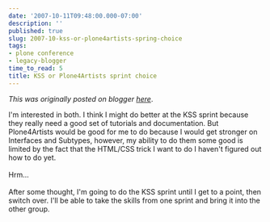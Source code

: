 ```yaml
---
date: '2007-10-11T09:48:00.000-07:00'
description: ''
published: true
slug: 2007-10-kss-or-plone4artists-spring-choice
tags:
- plone conference
- legacy-blogger
time_to_read: 5
title: KSS or Plone4Artists sprint choice
---
```


*This was originally posted on blogger [here](https://pydanny.blogspot.com/2007/10/kss-or-plone4artists-spring-choice.html)*.

I'm interested in both.  I think I might do better at the KSS sprint because they really need a good set of tutorials and documentation.  But Plone4Artists would be good for me to do because I would get stronger on Interfaces and Subtypes, however, my ability to do them some good is limited by the fact that the HTML/CSS trick I want to do I haven't figured out how to do yet.<br /><br />Hrm...<br /><br />After some thought, I'm going to do the KSS sprint until I get to a point, then switch over.  I'll be able to take the skills from one sprint and bring it into the other group.
